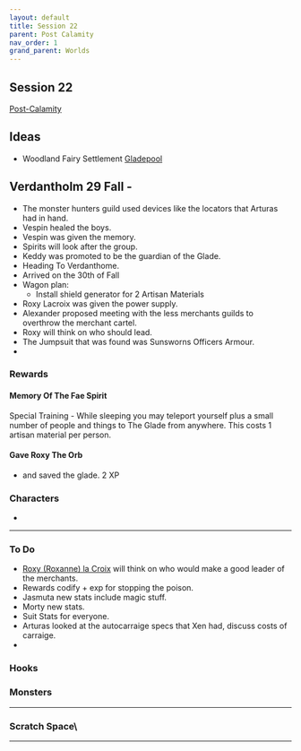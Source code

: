 ```yaml
---
layout: default
title: Session 22
parent: Post Calamity
nav_order: 1
grand_parent: Worlds
---
```

## Session 22
[Post-Calamity](Post-Calamity)

## Ideas
* Woodland Fairy Settlement [Gladepool](Game/Worlds/Post-Calamity/Gladepool)
## Verdantholm 29 Fall -
* The monster hunters guild used devices like the locators that Arturas had in hand.
* Vespin healed the boys.
* Vespin was given the memory.
* Spirits will look after the group.
* Keddy was promoted to be the guardian of the Glade.
* Heading To Verdanthome.
* Arrived on the 30th of Fall
* Wagon plan:
	* Install shield generator for 2 Artisan Materials
* Roxy Lacroix was given the power supply.
* Alexander proposed meeting with the less merchants guilds to overthrow the merchant cartel.
* Roxy will think on who should lead.
* The Jumpsuit that was found was Sunsworns Officers Armour.
* 

### Rewards

#### Memory Of The Fae Spirit

Special Training - While sleeping you may teleport yourself plus a small number of people and things to The Glade from anywhere. This costs 1 artisan material per person.

#### Gave Roxy The Orb
+ and saved the glade.
2 XP

### Characters
* 
 ---

### To Do
* [Roxy (Roxanne) la Croix](Game/Worlds/Post-Calamity/Verdantholm#Roxy%20(Roxanne)%20la%20Croix) will think on who would make a good leader of the merchants.
* Rewards codify + exp for stopping the poison.
* Jasmuta new stats include magic stuff.
* Morty new stats.
* Suit Stats for everyone.
* Arturas looked at the autocarraige specs that Xen had, discuss costs of carraige.
* 

### Hooks

### Monsters


---

### Scratch Space\



---